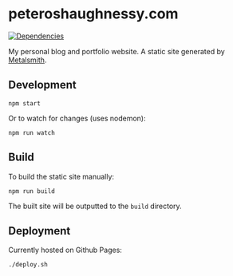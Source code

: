 # peteroshaughnessy.com

[![Dependencies](https://david-dm.org/poshaughnessy/peteroshaughnessy.com.svg)](https://david-dm.org/poshaughnessy/peteroshaughnessy.com)

My personal blog and portfolio website. A static site generated by [Metalsmith](http://www.metalsmith.io/).

## Development

    npm start

Or to watch for changes (uses nodemon):

    npm run watch

## Build

To build the static site manually:

    npm run build

The built site will be outputted to the `build` directory.

## Deployment

Currently hosted on Github Pages:

    ./deploy.sh
